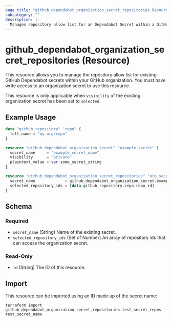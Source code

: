```yaml
---
page_title: "github_dependabot_organization_secret_repositories Resource - github"
subcategory: ""
description: |-
  Manages repository allow list for an Dependabot Secret within a GitHub organization
---
```


# github_dependabot_organization_secret_repositories (Resource)

This resource allows you to manage the repository allow list for existing GitHub Dependabot secrets within your GitHub organization. You must have write access to an organization secret to use this resource.

This resource is only applicable when `visibility` of the existing organization secret has been set to `selected`.

## Example Usage

```terraform
data "github_repository" "repo" {
  full_name = "my-org/repo"
}

resource "github_dependabot_organization_secret" "example_secret" {
  secret_name     = "example_secret_name"
  visibility      = "private"
  plaintext_value = var.some_secret_string
}

resource "github_dependabot_organization_secret_repositories" "org_secret_repos" {
  secret_name             = github_dependabot_organization_secret.example_secret.secret_name
  selected_repository_ids = [data.github_repository.repo.repo_id]
}
```

<!-- schema generated by tfplugindocs -->
## Schema

### Required

- `secret_name` (String) Name of the existing secret.
- `selected_repository_ids` (Set of Number) An array of repository ids that can access the organization secret.

### Read-Only

- `id` (String) The ID of this resource.

## Import

This resource can be imported using an ID made up of the secret name:

```shell
terraform import github_dependabot_organization_secret_repositories.test_secret_repos test_secret_name
```
